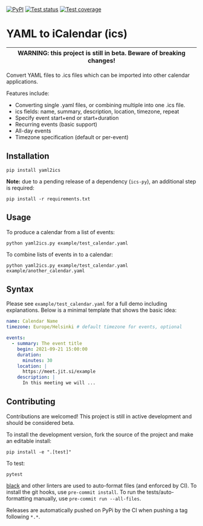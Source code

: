 [![PyPI](https://img.shields.io/pypi/v/yaml2ics)](https://pypi.org/project/yaml2ics/)
[![Test status](https://github.com/scientific-python/yaml2ics/workflows/test/badge.svg?branch=main)](https://github.com/scientific-python/yaml2ics/actions?query=workflow%3A%22test%22)
[![Test coverage](https://codecov.io/gh/scientific-python/yaml2ics/branch/main/graph/badge.svg)](https://app.codecov.io/gh/scientific-python/yaml2ics/branch/main)

# YAML to iCalendar (ics)

| WARNING: this project is still in beta. Beware of breaking changes! |
| ------------------------------------------------------------------- |

Convert YAML files to .ics files which can be imported into other
calendar applications.

Features include:

- Converting single .yaml files, or combining multiple into one .ics
  file.
- ics fields: name, summary, description, location, timezone, repeat
- Specify event start+end or start+duration
- Recurring events (basic support)
- All-day events
- Timezone specification (default or per-event)

## Installation

```
pip install yaml2ics
```

**Note:** due to a pending release of a dependency (`ics-py`), an additional
step is required:

```
pip install -r requirements.txt
```

## Usage

To produce a calendar from a list of events:

```
python yaml2ics.py example/test_calendar.yaml
```

To combine lists of events in to a calendar:

```
python yaml2ics.py example/test_calendar.yaml example/another_calendar.yaml
```

## Syntax

Please see `example/test_calendar.yaml` for a full demo including
explanations. Below is a minimal template that shows the basic idea:

```yaml
name: Calendar Name
timezone: Europe/Helsinki # default timezone for events, optional

events:
  - summary: The event title
    begin: 2021-09-21 15:00:00
    duration:
      minutes: 30
    location: |
      https://meet.jit.si/example
    description: |
      In this meeting we will ...
```

## Contributing

Contributions are welcomed! This project is still in active development
and should be considered beta.

To install the development version, fork the source of the project and make an
editable install:

```
pip install -e ".[test]"
```

To test:

```
pytest
```

[black](https://github.com/psf/black) and other linters are used to auto-format
files (and enforced by CI). To install the git hooks, use `pre-commit install`.
To run the tests/auto-formatting manually, use `pre-commit run --all-files`.

Releases are automatically pushed on PyPi by the CI when pushing a tag
following `*.*`.
